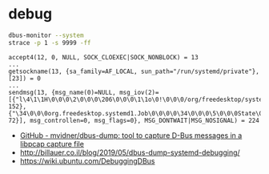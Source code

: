 # debug

```bash
dbus-monitor --system
strace -p 1 -s 9999 -ff
```

```strace
accept4(12, 0, NULL, SOCK_CLOEXEC|SOCK_NONBLOCK) = 13
...
getsockname(13, {sa_family=AF_LOCAL, sun_path="/run/systemd/private"}, [23]) = 0
...
sendmsg(13, {msg_name(0)=NULL, msg_iov(2)=[{"l\4\1\1H\0\0\0\2\0\0\0\206\0\0\0\1\1o\0!\0\0\0/org/freedesktop/systemd1/job/242\0\0\0\0\0\0\0\2\1s\0\37\0\0\0org.freedesktop.DBus.Properties\0\3\1s\0\21\0\0\0PropertiesChange"..., 152}, {"\34\0\0\0org.freedesktop.systemd1.Job\0\0\0\0\34\0\0\0\5\0\0\0State\0\1s\0\0\0\0\7\0\0\0running\0\0\0\0\0", 72}], msg_controllen=0, msg_flags=0}, MSG_DONTWAIT|MSG_NOSIGNAL) = 224
```

- [GitHub \- mvidner/dbus\-dump: tool to capture D\-Bus messages in a libpcap capture file](https://github.com/mvidner/dbus-dump)
- http://billauer.co.il/blog/2019/05/dbus-dump-systemd-debugging/
- https://wiki.ubuntu.com/DebuggingDBus
